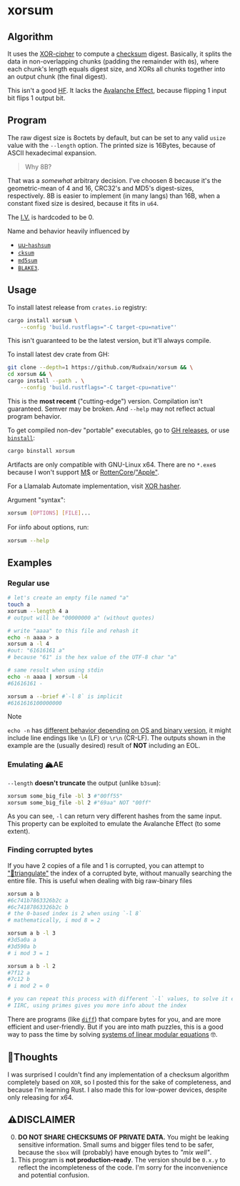 # xorsum

## Algorithm

It uses the [XOR-cipher](https://en.wikipedia.org/wiki/XOR_cipher) to compute a [checksum](https://en.wikipedia.org/wiki/Checksum) digest. Basically, it splits the data in non-overlapping chunks (padding the remainder with `0`s), where each chunk's length equals digest size, and XORs all chunks together into an output chunk (the final digest).

This isn't a good [HF](https://en.wikipedia.org/wiki/Hash_function). It lacks the [Avalanche Effect](https://en.wikipedia.org/wiki/Avalanche_effect), because flipping 1 input bit flips 1 output bit.

## Program

The raw digest size is 8octets by default, but can be set to any valid `usize` value with the `--length` option. The printed size is 16Bytes, because of ASCII hexadecimal expansion.

> Why 8B?

That was a _somewhat_ arbitrary decision. I've choosen 8 because it's the geometric-mean of 4 and 16, CRC32's and MD5's digest-sizes, respectively. 8B is easier to implement (in many langs) than 16B, when a constant fixed size is desired, because it fits in `u64`.

The [I.V.](https://en.wikipedia.org/wiki/Initialization_vector) is hardcoded to be 0.

Name and behavior heavily influenced by
- [uu-`hashsum`](https://github.com/uutils/coreutils/tree/main/src/uu/hashsum)
- [`cksum`](https://en.wikipedia.org/wiki/Cksum)
- [`md5sum`](https://en.wikipedia.org/wiki/Md5sum)
- [`BLAKE3`](https://github.com/BLAKE3-team/BLAKE3/tree/master/b3sum).

## Usage
To install latest release from `crates.io` registry:
```sh
cargo install xorsum \
	--config 'build.rustflags="-C target-cpu=native"'
```
This isn't guaranteed to be the latest version, but it'll always compile.

To install latest dev crate from GH:
```sh
git clone --depth=1 https://github.com/Rudxain/xorsum && \
cd xorsum && \
cargo install --path . \
	--config 'build.rustflags="-C target-cpu=native"'
```
This is the **most recent** ("cutting-edge") version. Compilation isn't guaranteed. Semver may be broken. And `--help` may not reflect actual program behavior.

To get compiled non-dev "portable" executables, go to [GH releases](https://github.com/Rudxain/xorsum/releases), or use [`binstall`](https://github.com/cargo-bins/cargo-binstall):
```sh
cargo binstall xorsum
```
Artifacts are only compatible with GNU-Linux x64. There are no `*.exe`s because I won't support [M$](https://consumerrights.wiki/Microsoft) or [RottenCore](https://stallman.org/apple)/["Apple"](https://consumerrights.wiki/Apple).

For a Llamalab Automate implementation, visit [XOR hasher](https://llamalab.com/automate/community/flows/42903).

Argument "syntax":
```sh
xorsum [OPTIONS] [FILE]...
```

For ℹinfo about options, run:
```sh
xorsum --help
```

## Examples

### Regular use

```sh
# let's create an empty file named "a"
touch a
xorsum --length 4 a
# output will be "00000000 a" (without quotes)

# write "aaaa" to this file and rehash it
echo -n aaaa > a
xorsum a -l 4
#out: "61616161 a"
# because "61" is the hex value of the UTF-8 char "a"

# same result when using stdin
echo -n aaaa | xorsum -l4
#61616161 -

xorsum a --brief #`-l 8` is implicit
#6161616100000000
```

> [!note]
> `echo -n` has [different behavior depending on OS and binary version](https://unix.stackexchange.com/a/65819), it might include line endings like `\n` (LF) or `\r\n` (CR-LF). The outputs shown in the example are the (usually desired) result of **NOT** including an EOL.

### Emulating 🏔AE

`--length` **doesn't truncate** the output (unlike `b3sum`):

```sh
xorsum some_big_file -bl 3 #"00ff55"
xorsum some_big_file -bl 2 #"69aa" NOT "00ff"
```

As you can see, `-l` can return very different hashes from the same input. This property can be exploited to emulate the Avalanche Effect (to some extent).

### Finding corrupted bytes

If you have 2 copies of a file and 1 is corrupted, you can attempt to ["🔺️triangulate"](https://en.wikipedia.org/wiki/Triangulation) the index of a corrupted byte, without manually searching the entire file. This is useful when dealing with big raw-binary files

```sh
xorsum a b
#6c741b7863326b2c a
#6c74187863326b2c b
# the 0-based index is 2 when using `-l 8`
# mathematically, i mod 8 = 2

xorsum a b -l 3
#3d5a0a a
#3d590a b
# i mod 3 = 1

xorsum a b -l 2
#7f12 a
#7c12 b
# i mod 2 = 0

# you can repeat this process with different `-l` values, to solve it easier.
# IIRC, using primes gives you more info about the index
```

There are programs (like [`diff`](https://en.wikipedia.org/wiki/Diff)) that compare bytes for you, and are more efficient and user-friendly. But if you are into math puzzles, this is a good way to pass the time by solving [systems of linear modular equations](https://youtu.be/LInNgWMtFEs) 🤓.

## 💭Thoughts

I was surprised I couldn't find any implementation of a checksum algorithm completely based on `XOR`, so I posted this for the sake of completeness, and because I'm learning Rust. I also made this for low-power devices, despite only releasing for x64.

## ⚠DISCLAIMER

0. **DO NOT SHARE CHECKSUMS OF PRIVATE DATA.** You might be leaking sensitive information. Small sums and bigger files tend to be safer, because the `sbox` will (probably) have enough bytes to _"mix well"_.
1. This program is **not production-ready**. The version should be `0.x.y` to reflect the incompleteness of the code. I'm sorry for the inconvenience and potential confusion.
